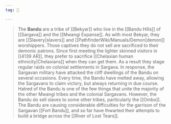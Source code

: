 ```yaml
---
tag: 👥

---
```

> The **Bandu** are a tribe of [[Bekyar]] who live in the [[Bandu Hills]] of [[Sargava]] and the [[Mwangi Expanse]].
> As with most Bekyar, they are [[Slavery|slavers]] and [[PathfinderWiki/Manuals/Demon|demon]] worshippers. Those captives they do not sell are sacrificed to their demonic patrons.  Since first meeting the lighter skinned visitors in [[4139 AR]], they prefer to sacrifice [[Chelaxian human ethnicity|Chelaxians]] when they can get them. As a result they stage regular raids on colonial settlements in Sargava.
> In response, the Sargavan military have attacked the cliff dwellings of the Bandu on several occasions. Every time, the Bandu have melted away, allowing the Sargavans to claim victory, but always returning in due course.
> Hatred of the Bandu is one of the few things that unite the majority of the other Mwangi tribes and the colonial Sargavans. However, the Bandu do sell slaves to some other tribes, particularly the [[Ombo]].
> The Bandu are causing considerable difficulties for the garrison of the Sargavan [[Fort Bandu]], and so far have thwarted their attempts to build a bridge across the [[River of Lost Tears]].








